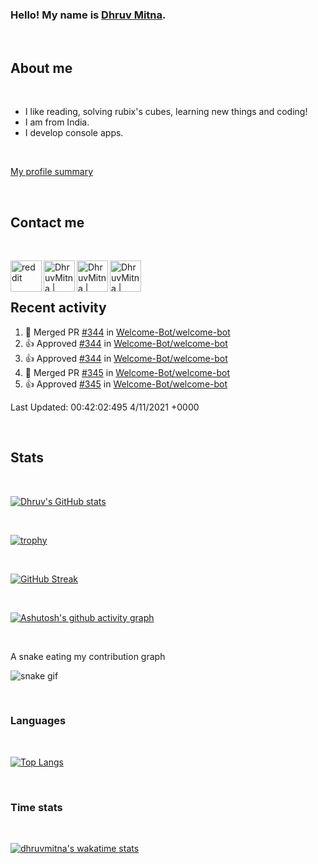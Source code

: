 ### Hello! My name is [Dhruv Mitna](https://github.com/DhruvMitna).

<br />

## About me

<br />

- I like reading, solving rubix's cubes, learning new things and coding!
- I am from India.
- I develop console apps.

<br />

<a href = "https://profile-summary-for-github.com/user/dhruvmitna" target="_blank"> My profile summary </a>

<!-- [My profile summary](https://profile-summary-for-github.com/user/dhruvmitna){target="_blank"} -->

<br />

## Contact me

<br />

[<img align="left" alt="reddit" width="50px" src="https://image.flaticon.com/icons/png/512/2111/2111589.png" />](https://reddit.com/u/DhruvMitna)
[<img align="left" alt="DhruvMitna | Instagram" width="50px" src="https://image.flaticon.com/icons/png/512/733/733558.png" />](https://www.instagram.com/d.h.r.u.v.69/)
[<img align="left" alt="DhruvMitna | Gmail" width="50px" src="https://image.flaticon.com/icons/png/512/552/552486.png" />](https://mail.google.com/mail/u/0/#inbox?compose=CllgCJlFDPjphDrXTWtRdgFxlSMDbWbJkPMhGmHBVQhplMxQfpJNNbNPfFMGmLlxmzsNXkMVpPL)
[<img align="left" alt="DhruvMitna | Twitter" width="50px" src="https://image.flaticon.com/icons/png/512/733/733579.png" />](https://twitter.com/DhruvMitna)

<br />
<br />

## Recent activity

<!--RECENT_ACTIVITY:start-->
1. 🎉 Merged PR [#344](https://github.com/Welcome-Bot/welcome-bot/pull/344) in [Welcome-Bot/welcome-bot](https://github.com/Welcome-Bot/welcome-bot)
2. 👍 Approved [#344](https://github.com/Welcome-Bot/welcome-bot/pull/344#pullrequestreview-795447821) in [Welcome-Bot/welcome-bot](https://github.com/Welcome-Bot/welcome-bot)
3. 👍 Approved [#344](https://github.com/Welcome-Bot/welcome-bot/pull/344#pullrequestreview-795446358) in [Welcome-Bot/welcome-bot](https://github.com/Welcome-Bot/welcome-bot)
4. 🎉 Merged PR [#345](https://github.com/Welcome-Bot/welcome-bot/pull/345) in [Welcome-Bot/welcome-bot](https://github.com/Welcome-Bot/welcome-bot)
5. 👍 Approved [#345](https://github.com/Welcome-Bot/welcome-bot/pull/345#pullrequestreview-795444922) in [Welcome-Bot/welcome-bot](https://github.com/Welcome-Bot/welcome-bot)
<!--RECENT_ACTIVITY:end-->

<!--RECENT_ACTIVITY:last_update-->
Last Updated: 00:42:02:495 4/11/2021 +0000
<!--RECENT_ACTIVITY:last_update_end-->

<br />

## Stats

<br />

[![Dhruv's GitHub stats](https://github-readme-stats.vercel.app/api?username=dhruvmitna&count_private=true&show_icons=true&theme=radical&hide_border=true&include_all_commits=true&custom_title=stats)](https://github.com/anuraghazra/github-readme-stats)

<br />

[![trophy](https://github-profile-trophy.vercel.app/?username=dhruvmitna&theme=radical&no-frame=true&row=1&column=6)](https://github.com/ryo-ma/github-profile-trophy)

<br />

[![GitHub Streak](http://github-readme-streak-stats.herokuapp.com?user=dhruvmitna&theme=radical&hide_border=true)](https://git.io/streak-stats)

<br />

[![Ashutosh's github activity graph](https://activity-graph.herokuapp.com/graph?username=dhruvmitna&theme=redical&hide_border=true&custom_title=Activity%20graph&area=true)](https://github.com/ashutosh00710/github-readme-activity-graph)

<br />

A snake eating my contribution graph

![snake gif](https://github.com/dhruvmitna/dhruvmitna/blob/output/github-contribution-grid-snake.svg)

<!-- ## Pinned repositories

[![Pinned repository](https://github-readme-stats.vercel.app/api/pin/?username=dhruvmitna&repo=repo-name&theme=radical&show_owner=true&hide_border=true)](https://github.com/DhruvMitna/repo-name)

-->

<br />

### Languages

<br />

[![Top Langs](https://github-readme-stats.vercel.app/api/top-langs/?username=dhruvmitna&theme=radical&hide_border=true&layout=compact)](https://github.com/anuraghazra/github-readme-stats)

<br />

### Time stats

<br />

[![dhruvmitna's wakatime stats](https://github-readme-stats.vercel.app/api/wakatime?username=dhruvmitna&layout=compact&theme=radical&hide_border=true)](https://github.com/anuraghazra/github-readme-stats)
